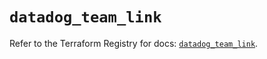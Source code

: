 # `datadog_team_link`

Refer to the Terraform Registry for docs: [`datadog_team_link`](https://registry.terraform.io/providers/datadog/datadog/3.66.0/docs/resources/team_link).
